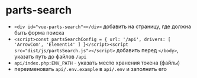 # parts-search
* `<div id="vue-parts-search"></div>` добавить на страницу, где должна быть форма поиска
* `<script>const partsSearchConfig = { url: '/api', drivers: [ 'ArrowCom', 'Element14' ] }</script><script src="dist/js/partsSearch.js"></script>` добавить перед `</body>`, указать путь до файлов `/api`
* `api/index.php:ENV_PATH` - указать место хранения токена (файлы)
* переименовать `api/.env.example` в `api/.env` и заполнить его
